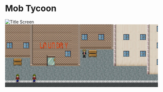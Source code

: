 # Mob Tycoon

![Title Screen](/title.gif?raw=true "Title Screen")
![Game Screen](/rm-assets/game.jpg?raw=true "Game Screen")
